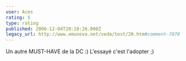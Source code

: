 ```yaml
---
user: Aces
rating: 5
type: rating
published: 2006-12-04T20:28:26.000Z
legacy_url: http://www.emunova.net/veda/test/20.htm#comment-7070
---
```

Un autre MUST-HAVE de la DC :)
L'essayé c'est l'adopter ;)